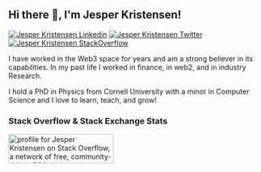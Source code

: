 <h2> Hi there 👋, I'm Jesper Kristensen! </h2>
    
[![Jesper Kristensen Linkedin](https://img.shields.io/badge/LinkedIn-0077B5?style=for-the-badge&logo=linkedin&logoColor=white)](https://www.linkedin.com/in/jespertoftkristensen/)
[![Jesper Kristensen Twitter](https://img.shields.io/badge/Twitter-1DA1F2?style=for-the-badge&logo=twitter&logoColor=white)](https://twitter.com/cryptojesperk)
[![Jesper Kristensen StackOverflow](https://img.shields.io/badge/StackOverflow-F48024?style=for-the-badge&logo=stackoverflow&logoColor=white)](https://stackoverflow.com/users/3462321/jesperk-eth)

I have worked in the Web3 space for years and am a strong believer in its capabilities.
In my past life I worked in finance, in web2, and in industry Research.

I hold a PhD in Physics from Cornell University with a minor in Computer Science and I love to learn, teach, and grow!


### Stack Overflow & Stack Exchange Stats


<a href="https://stackoverflow.com/users/3462321/jesperk-eth"><img src="https://stackexchange.com/users/flair/3462321.png" width="208" height="58" alt="profile for Jesper Kristensen on Stack Overflow, a network of free, community-driven Q&amp;A sites" title="profile for Jesper Kristensen on Stack Overflow, a network of free, community-driven Q&amp;A sites" /></a>
